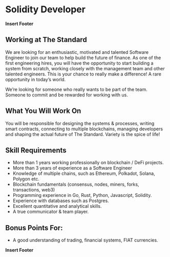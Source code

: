 # Solidity Developer

**Insert Footer**

## Working at The Standard

We are looking for an enthusiastic, motivated and talented Software Engineer to join our team to help build the future of finance. As one of the first engineering hires, you will have the opportunity to start building a system from scratch, working closely with the management team and other talented engineers. This is your chance to really make a difference! A rare opportunity in today’s world.


We’re looking for someone who really wants to be part of the team. Someone to commit and be rewarded for working with us.

## What You Will Work On

You will be responsible for designing the systems & processes, writing smart contracts, connecting to multiple blockchains, managing developers and shaping the actual future of The Standard. Variety is the spice of life!

## Skill Requirements

- More than 1 years working professionally on blockchain / DeFi projects.
- More than 3 years of experience as a Software Engineer
- Knowledge of multiple chains, such as Ethereum, Polkadot, Solana, Polygon etc.
- Blockchain fundamentals (consensus, nodes, miners, forks, transactions, web3)
- Programming experience in Go, Rust, Python, Javascript, Solidity. 
- Experience with databases such as Postgres.
- Excellent quantitative and analytical skills.
- A true communicator & team player.

## Bonus Points For:
- A good understanding of trading, financial systems, FIAT currencies.

**Insert Footer**
